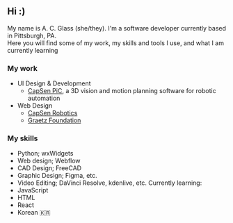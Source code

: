 ## Hi :)
My name is A. C. Glass (she/they). I'm a software developer currently based in Pittsburgh, PA.  
Here you will find some of my work, my skills and tools I use, and what I am currently learning

### My work
- UI Design & Development
  - [CapSen PiC](https://www.youtube.com/watch?v=iY3w41Chxss&t=3s&ab_channel=CapSenRobotics), a 3D vision and motion planning software for robotic automation
- Web Design
  - [CapSen Robotics](www.capsenrobotics.com)
  - [Graetz Foundation](www.graetzfoundation.org)

### My skills
- Python; wxWidgets
- Web design; Webflow
- CAD Design; FreeCAD
- Graphic Design; Figma, etc.
- Video Editing; DaVinci Resolve, kdenlive, etc.
Currently learning:
- JavaScript
- HTML
- React
- Korean 🇰🇷

